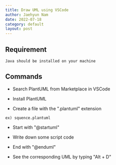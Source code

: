 ```yaml
---
title: Draw UML using VSCode
author: Jaehyun Nam
date: 2022-07-18
category: default
layout: post
---
```


## Requirement

```
Java should be installed on your machine
```

## Commands

- Search PlantUML from Marketplace in VSCode

- Install PlantUML

- Create a file with the ".plantuml" extension

```
ex) squence.plantuml
```

- Start with "@startuml"

- Write down some script code

- End with "@enduml"

- See the corresponding UML by typing "Alt + D"

